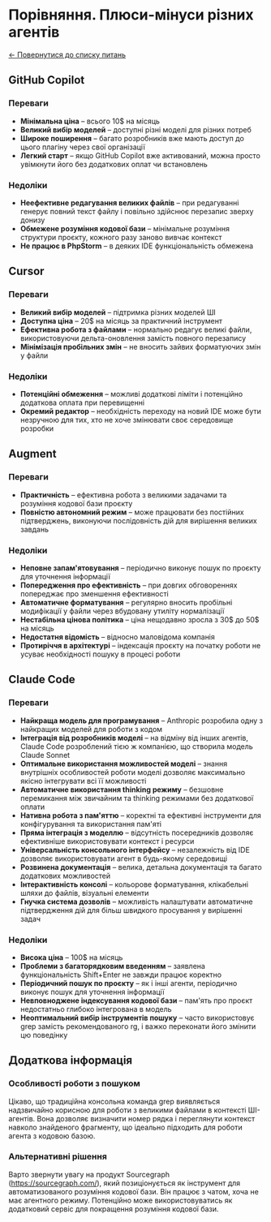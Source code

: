 # Порівняння. Плюси-мінуси різних агентів

[← Повернутися до списку питань](../agents.md)

## GitHub Copilot

### Переваги
- **Мінімальна ціна** – всього 10$ на місяць
- **Великий вибір моделей** – доступні різні моделі для різних потреб
- **Широке поширення** – багато розробників вже мають доступ до цього плагіну через свої організації
- **Легкий старт** – якщо GitHub Copilot вже активований, можна просто увімкнути його без додаткових оплат чи встановлень

### Недоліки
- **Неефективне редагування великих файлів** – при редагуванні генерує повний текст файлу і повільно здійснює перезапис зверху донизу
- **Обмежене розуміння кодової бази** – мінімальне розуміння структури проєкту, кожного разу заново вивчає контекст
- **Не працює в PhpStorm** – в деяких IDE функціональність обмежена

## Cursor

### Переваги
- **Великий вибір моделей** – підтримка різних моделей ШІ
- **Доступна ціна** – 20$ на місяць за практичний інструмент
- **Ефективна робота з файлами** – нормально редагує великі файли, використовуючи дельта-оновлення замість повного перезапису
- **Мінімізація пробільних змін** – не вносить зайвих форматуючих змін у файли

### Недоліки
- **Потенційні обмеження** – можливі додаткові ліміти і потенційно додаткова оплата при перевищенні
- **Окремий редактор** – необхідність переходу на новий IDE може бути незручною для тих, хто не хоче змінювати своє середовище розробки

## Augment

### Переваги
- **Практичність** – ефективна робота з великими задачами та розуміння кодової бази проєкту
- **Повністю автономний режим** – може працювати без постійних підтверджень, виконуючи послідовність дій для вирішення великих завдань

### Недоліки
- **Неповне запам'ятовування** – періодично виконує пошук по проєкту для уточнення інформації
- **Попередження про ефективність** – при довгих обговореннях попереджає про зменшення ефективності
- **Автоматичне форматування** – регулярно вносить пробільні модифікації у файли через вбудовану утиліту нормалізації
- **Нестабільна цінова політика** – ціна нещодавно зросла з 30$ до 50$ на місяць
- **Недостатня відомість** – відносно маловідома компанія
- **Протиріччя в архітектурі** – індексація проєкту на початку роботи не усуває необхідності пошуку в процесі роботи

## Claude Code

### Переваги
- **Найкраща модель для програмування** – Anthropic розробила одну з найкращих моделей для роботи з кодом
- **Інтеграція від розробників моделі** – на відміну від інших агентів, Claude Code розроблений тією ж компанією, що створила модель Claude Sonnet
- **Оптимальне використання можливостей моделі** – знання внутрішніх особливостей роботи моделі дозволяє максимально якісно інтегрувати всі її можливості
- **Автоматичне використання thinking режиму** – безшовне перемикання між звичайним та thinking режимами без додаткової оплати
- **Нативна робота з пам'яттю** – коректні та ефективні інструменти для конфігурування та використання пам'яті
- **Пряма інтеграція з моделлю** – відсутність посередників дозволяє ефективніше використовувати контекст і ресурси
- **Універсальність консольного інтерфейсу** – незалежність від IDE дозволяє використовувати агент в будь-якому середовищі
- **Розвинена документація** – велика, детальна документація та багато додаткових можливостей
- **Інтерактивність консолі** – кольорове форматування, клікабельні шляхи до файлів, візуальні елементи
- **Гнучка система дозволів** – можливість налаштувати автоматичне підтвердження дій для більш швидкого просування у вирішенні задач

### Недоліки
- **Висока ціна** – 100$ на місяць
- **Проблеми з багаторядковим введенням** – заявлена функціональність Shift+Enter не завжди працює коректно
- **Періодичний пошук по проєкту** – як і інші агенти, періодично виконує пошук для уточнення інформації
- **Невповноджене індексування кодової бази** – пам'ять про проєкт недостатньо глибоко інтегрована в модель
- **Неоптимальний вибір інструментів пошуку** – часто використовує grep замість рекомендованого rg, і важко переконати його змінити цю поведінку

## Додаткова інформація

### Особливості роботи з пошуком

Цікаво, що традиційна консольна команда grep виявляється надзвичайно корисною для роботи з великими файлами в контексті ШІ-агентів. Вона дозволяє визначити номер рядка і переглянути контекст навколо знайденого фрагменту, що ідеально підходить для роботи агента з кодовою базою.

### Альтернативні рішення

Варто звернути увагу на продукт Sourcegraph (https://sourcegraph.com/), який позиціонується як інструмент для автоматизованого розуміння кодової бази. Він працює з чатом, хоча не має агентного режиму. Потенційно може використовуватись як додатковий сервіс для покращення розуміння кодової бази.